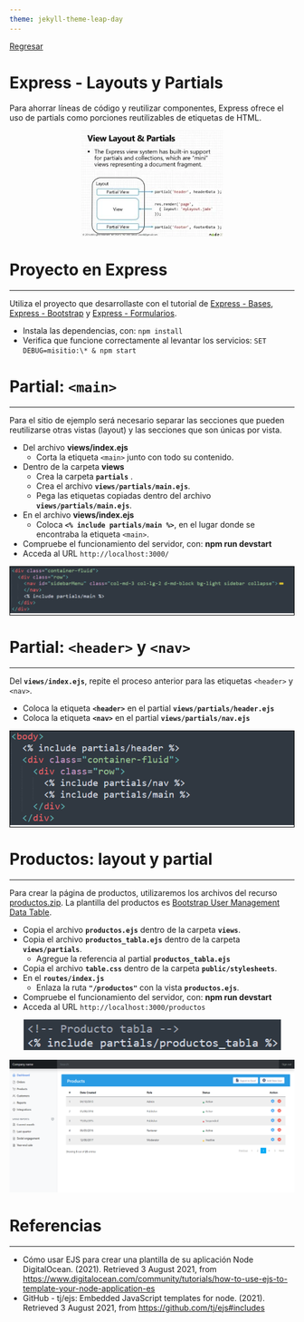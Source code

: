 ```yaml
---
theme: jekyll-theme-leap-day
---
```


[Regresar](/DAWM-2022/)

Express - Layouts y Partials
============================

Para ahorrar líneas de código y reutilizar componentes, Express ofrece el uso de partials como porciones reutilizables de etiquetas de HTML.

<p align="center">
  <img width="250" src="imagenes/express_layout.webp">
</p>

Proyecto en Express
===================

* * *

Utiliza el proyecto que desarrollaste con el tutorial de [Express - Bases](https://dawfiec.github.io/DAWM-2022/tutoriales/express_bases.html), [Express - Bootstrap](https://dawfiec.github.io/DAWM-2022/tutoriales/express_bootstrap.html) y [Express - Formularios](https://dawfiec.github.io/DAWM-2022/tutoriales/express_forms.html).

* Instala las dependencias, con: `npm install`
* Verifica que funcione correctamente al levantar los servicios: `SET DEBUG=misitio:\* & npm start`

Partial: `<main>`
=================

* * *

Para el sitio de ejemplo será necesario separar las secciones que pueden reutilizarse otras vistas (layout) y las secciones que son únicas por vista.

* Del archivo **views/index.ejs**
  + Corta la etiqueta `<main>` junto con todo su contenido.
* Dentro de la carpeta **views**
  + Crea la carpeta **`partials`** . 
  + Crea el archivo **`views/partials/main.ejs`**.
  + Pega las etiquetas copiadas dentro del archivo **`views/partials/main.ejs`**.
* En el archivo **views/index.ejs**
  + Coloca **`<% include partials/main %>`**, en el lugar donde se encontraba la etiqueta `<main>`.
* Compruebe el funcionamiento del servidor, con: **npm run devstart**
* Acceda al URL `http://localhost:3000/` 

<p align="center" style="border: 0.5pt solid black;">
  <img src="imagenes/partial_main.png">
</p>

Partial: `<header>` y `<nav>`
=============================

* * *

Del **`views/index.ejs`**, repite el proceso anterior para las etiquetas `<header>` y `<nav>`.

* Coloca la etiqueta **`<header>`** en el partial  **`views/partials/header.ejs`**
* Coloca la etiqueta **`<nav>`** en el partial  **`views/partials/nav.ejs`**

<p align="center" style="border: 0.5pt solid black;">
  <img src="imagenes/partials.png">
</p>

Productos: layout y partial
===========================

* * *

Para crear la página de productos, utilizaremos los archivos del recurso [productos.zip](archivos/productos.zip). La plantilla del productos es [Bootstrap User Management Data Table](https://www.tutorialrepublic.com/snippets/preview.php?topic=bootstrap&file=user-management-data-table).

* Copia el archivo **`productos.ejs`** dentro de la carpeta **`views`**.
* Copia el archivo **`productos_tabla.ejs`** dentro de la carpeta **`views/partials`**.
  + Agregue la referencia al partial **`productos_tabla.ejs`**
* Copia el archivo **`table.css`** dentro de la carpeta **`public/stylesheets`**. 
* En el **`routes/index.js`**
  + Enlaza la ruta **`"/productos"`** con la vista **`productos.ejs`**.
* Compruebe el funcionamiento del servidor, con: **npm run devstart**
* Acceda al URL `http://localhost:3000/productos` 

<p align="center">
  <img src="imagenes/partial_productos.png">
</p>

<p align="center">
  <img src="imagenes/productos.png">
</p>

Referencias 
===========

* * *

* Cómo usar EJS para crear una plantilla de su aplicación Node DigitalOcean. (2021). Retrieved 3 August 2021, from https://www.digitalocean.com/community/tutorials/how-to-use-ejs-to-template-your-node-application-es
* GitHub - tj/ejs: Embedded JavaScript templates for node. (2021). Retrieved 3 August 2021, from https://github.com/tj/ejs#includes
